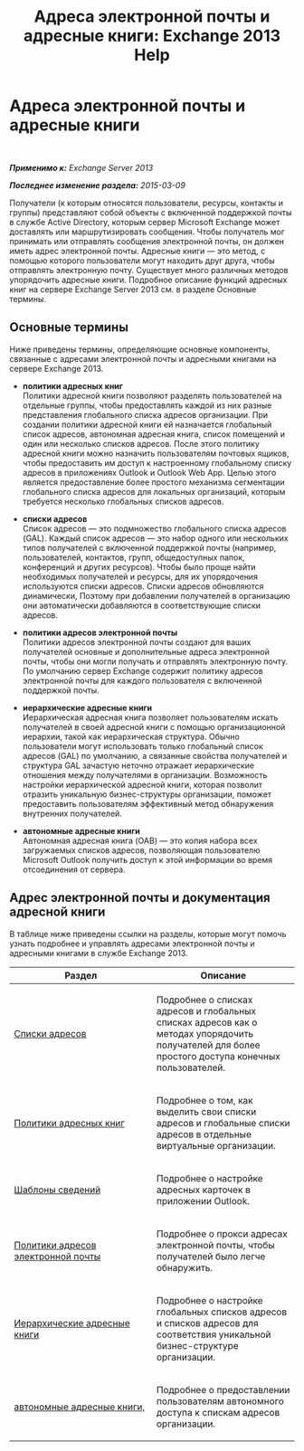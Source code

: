﻿---
title: 'Адреса электронной почты и адресные книги: Exchange 2013 Help'
TOCTitle: Адреса электронной почты и адресные книги
ms:assetid: b97d0f68-691a-42af-9a6c-4dcc37b28a42
ms:mtpsurl: https://technet.microsoft.com/ru-ru/library/JJ657488(v=EXCHG.150)
ms:contentKeyID: 50488995
ms.date: 04/30/2018
mtps_version: v=EXCHG.150
ms.translationtype: HT
---

# Адреса электронной почты и адресные книги

 

_**Применимо к:** Exchange Server 2013_

_**Последнее изменение раздела:** 2015-03-09_

Получатели (к которым относятся пользователи, ресурсы, контакты и группы) представляют собой объекты с включенной поддержкой почты в службе Active Directory, которым сервер Microsoft Exchange может доставлять или маршрутизировать сообщения. Чтобы получатель мог принимать или отправлять сообщения электронной почты, он должен иметь адрес электронной почты. Адресные книги — это метод, с помощью которого пользователи могут находить друг друга, чтобы отправлять электронную почту. Существует много различных методов упорядочить адресные книги. Подробное описание функций адресных книг на сервере Exchange Server 2013 см. в разделе Основные термины.

## Основные термины

Ниже приведены термины, определяющие основные компоненты, связанные с адресами электронной почты и адресными книгами на сервере Exchange 2013.

  - **политики адресных книг**  
    Политики адресной книги позволяют разделять пользователей на отдельные группы, чтобы предоставлять каждой из них разные представления глобального списка адресов организации. При создании политики адресной книги ей назначается глобальный список адресов, автономная адресная книга, список помещений и один или несколько списков адресов. После этого политику адресной книги можно назначить пользователям почтовых ящиков, чтобы предоставить им доступ к настроенному глобальному списку адресов в приложениях Outlook и Outlook Web App. Целью этого является предоставление более простого механизма сегментации глобального списка адресов для локальных организаций, которым требуется несколько глобальных списков адресов.

<!-- end list -->

  - **списки адресов**  
    Список адресов — это подмножество глобального списка адресов (GAL). Каждый список адресов — это набор одного или нескольких типов получателей с включенной поддержкой почты (например, пользователей, контактов, групп, общедоступных папок, конференций и других ресурсов). Чтобы было проще найти необходимых получателей и ресурсы, для их упорядочения используются списки адресов. Списки адресов обновляются динамически, Поэтому при добавлении получателей в организацию они автоматически добавляются в соответствующие списки адресов.

<!-- end list -->

  - **политики адресов электронной почты**  
    Политики адресов электронной почты создают для ваших получателей основные и дополнительные адреса электронной почты, чтобы они могли получать и отправлять электронную почту. По умолчанию сервер Exchange содержит политику адресов электронной почты для каждого пользователя с включенной поддержкой почты.

<!-- end list -->

  - **иерархические адресные книги**  
    Иерархическая адресная книга позволяет пользователям искать получателей в своей адресной книги с помощью организационной иерархии, такой как иерархическая структура. Обычно пользователи могут использовать только глобальный список адресов (GAL) по умолчанию, а связанные свойства получателей и структура GAL зачастую неточно отражает иерархические отношения между получателями в организации. Возможность настройки иерархической адресной книги, которая позволит отразить уникальную бизнес-структуры организации, поможет предоставить пользователям эффективный метод обнаружения внутренних получателей.

<!-- end list -->

  - **автономные адресные книги**  
    Автономная адресная книга (OAB) — это копия набора всех загружаемых списков адресов, позволяющая пользователю Microsoft Outlook получить доступ к этой информации во время отсоединения от сервера.

## Адрес электронной почты и документация адресной книги

В таблице ниже приведены ссылки на разделы, которые могут помочь узнать подробнее и управлять адресами электронной почты и адресными книгами в службе Exchange 2013.


<table>
<colgroup>
<col style="width: 50%" />
<col style="width: 50%" />
</colgroup>
<thead>
<tr class="header">
<th>Раздел</th>
<th>Описание</th>
</tr>
</thead>
<tbody>
<tr class="odd">
<td><p><a href="address-lists-exchange-2013-help.md">Списки адресов</a></p></td>
<td><p>Подробнее о списках адресов и глобальных списках адресов как о методах упорядочить получателей для более простого доступа конечных пользователей.</p></td>
</tr>
<tr class="even">
<td><p><a href="address-book-policies-exchange-2013-help.md">Политики адресных книг</a></p></td>
<td><p>Подробнее о том, как выделить свои списки адресов и глобальные списки адресов в отдельные виртуальные организации.</p></td>
</tr>
<tr class="odd">
<td><p><a href="details-templates-exchange-2013-help.md">Шаблоны сведений</a></p></td>
<td><p>Подробнее о настройке адресных карточек в приложении Outlook.</p></td>
</tr>
<tr class="even">
<td><p><a href="email-address-policies-exchange-2013-help.md">Политики адресов электронной почты</a></p></td>
<td><p>Подробнее о прокси адресах электронной почты, чтобы получателей было легче обнаружить.</p></td>
</tr>
<tr class="odd">
<td><p><a href="hierarchical-address-books-exchange-2013-help.md">Иерархические адресные книги</a></p></td>
<td><p>Подробнее о настройке глобальных списков адресов и списков адресов для соответствия уникальной бизнес-структуре организации.</p></td>
</tr>
<tr class="even">
<td><p><a href="offline-address-books-exchange-2013-help.md">автономные адресные книги,</a></p></td>
<td><p>Подробнее о предоставлении пользователям автономного доступа к спискам адресов организации.</p></td>
</tr>
</tbody>
</table>

